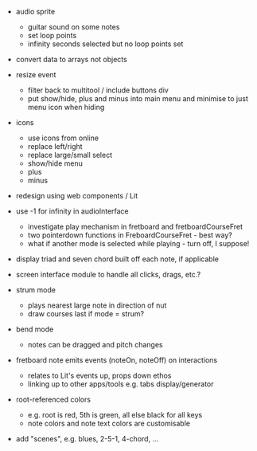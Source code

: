- audio sprite

  - guitar sound on some notes
  - set loop points
  - infinity seconds selected but no loop points set

- convert data to arrays not objects

- resize event

  - filter back to multitool / include buttons div
  - put show/hide, plus and minus into main menu and minimise to
    just menu icon when hiding

- icons

  - use icons from online
  - replace left/right
  - replace large/small select
  - show/hide menu
  - plus
  - minus

- redesign using web components / Lit

- use -1 for infinity in audioInterface

  - investigate play mechanism in fretboard and fretboardCourseFret
  - two pointerdown functions in FreboardCourseFret - best way?
  - what if another mode is selected while playing - turn off, I suppose!

- display triad and seven chord built off each note, if applicable

- screen interface module to handle all clicks, drags, etc.?

- strum mode

  - plays nearest large note in direction of nut
  - draw courses last if mode = strum?

- bend mode

  - notes can be dragged and pitch changes

- fretboard note emits events (noteOn, noteOff) on interactions

  - relates to Lit's events up, props down ethos
  - linking up to other apps/tools e.g. tabs display/generator

- root-referenced colors

  - e.g. root is red, 5th is green, all else black for all keys
  - note colors and note text colors are customisable

- add "scenes", e.g. blues, 2-5-1, 4-chord, ...
